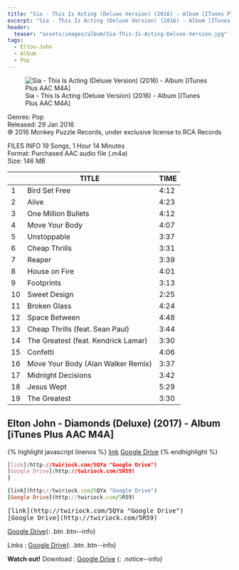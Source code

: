 ```yaml
---
title: "Sia - This Is Acting (Deluxe Version) (2016) - Album [ITunes Plus AAC M4A]"
excerpt: "Sia - This Is Acting (Deluxe Version) (2016) - Album [ITunes Plus AAC M4A] - Epictunes"
header:
  teaser: "assets/images/album/Sia-This-Is-Acting-Deluxe-Version.jpg"
tags: 
  - Elton-John
  - Album
  - Pop
---
```


<figure>
<img src="{{ site.url }}{{ site.baseurl }}/assets/images/album/Sia-This-Is-Acting-Deluxe-Version.jpg" alt="Sia - This Is Acting (Deluxe Version) (2016) - Album [ITunes Plus AAC M4A]" class="full">
<figcaption>Sia - This Is Acting (Deluxe Version) (2016) - Album [ITunes Plus AAC M4A]</figcaption>
</figure>

Genres: Pop
<br />
Released: 29 Jan 2016
<br />
℗ 2016 Monkey Puzzle Records, under exclusive license to RCA Records

FILES INFO 19 Songs, 1 Hour 14 Minutes
<br />
Format: Purchased AAC audio file (.m4a)
<br />
Size: 146 MB

<table><thead>
<tr> <th></th> <th>TITLE</th> <th>TIME</th> </tr>
</thead> <tbody>
<tr> <td>1</td> <td>Bird Set Free</td> <td>4:12</td> </tr>
<tr> <td>2</td> <td>Alive</td> <td>4:23</td> </tr>
<tr> <td>3</td> <td>One Million Bullets</td> <td>4:12</td> </tr>
<tr> <td>4</td> <td>Move Your Body</td> <td>4:07</td> </tr>
<tr> <td>5</td> <td>Unstoppable</td> <td>3:37</td> </tr>
<tr> <td>6</td> <td>Cheap Thrills</td> <td>3:31</td> </tr>
<tr> <td>7</td> <td>Reaper</td> <td>3:39</td> </tr>
<tr> <td>8</td> <td>House on Fire</td> <td>4:01</td> </tr>
<tr> <td>9</td> <td>Footprints</td> <td>3:13</td> </tr>
<tr> <td>10</td> <td>Sweet Design</td> <td>2:25</td> </tr>
<tr> <td>11</td> <td>Broken Glass</td> <td>4:24</td> </tr>
<tr> <td>12</td> <td>Space Between</td> <td>4:48</td> </tr>
<tr> <td>13</td> <td>Cheap Thrills (feat. Sean Paul)</td> <td>3:44</td> </tr>
<tr> <td>14</td> <td>The Greatest (feat. Kendrick Lamar)</td> <td>3:30</td> </tr>
<tr> <td>15</td> <td>Confetti</td> <td>4:06</td> </tr>
<tr> <td>16</td> <td>Move Your Body (Alan Walker Remix)</td> <td>3:37</td> </tr>
<tr> <td>17</td> <td>Midnight Decisions</td> <td>3:42</td> </tr>
<tr> <td>18</td> <td>Jesus Wept</td> <td>5:29</td> </tr>
<tr> <td>19</td> <td>The Greatest</td> <td>3:30</td> </tr>
</tbody> </table>

<h2>Elton John - Diamonds (Deluxe) (2017) - Album [iTunes Plus AAC M4A]</h2>

{% highlight javascript linenos %}
[link](http://twiriock.com/5QYa "Google Drive")
[Google Drive](http://twiriock.com/5R59)
{% endhighlight %}

```css
[link](http://twiriock.com/5QYa "Google Drive")
[Google Drive](http://twiriock.com/5R59)
}
```

```ruby
[link](http://twiriock.com/5QYa "Google Drive")
[Google Drive](http://twiriock.com/5R59)
```

<pre>
[link](http://twiriock.com/5QYa "Google Drive")
[Google Drive](http://twiriock.com/5R59)
</pre>

[Google Drive](#){: .btn .btn--info}

Links : [Google Drive](#){: .btn .btn--info}

**Watch out!** Download : [Google Drive](http://sluppend.com/3Igs)
{: .notice--info}

